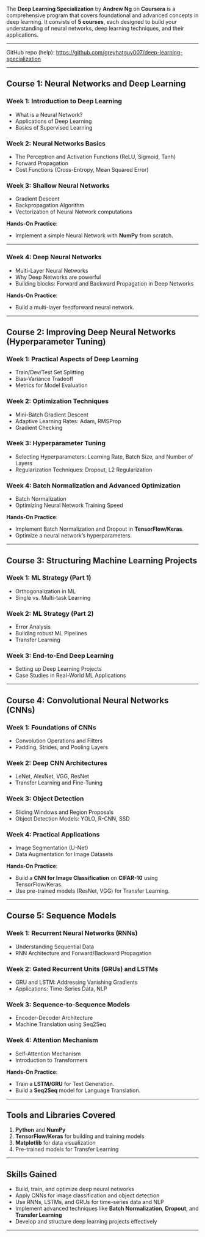 The **Deep Learning Specialization** by **Andrew Ng** on **Coursera** is a comprehensive program that covers foundational and advanced concepts in deep learning. It consists of **5 courses**, each designed to build your understanding of neural networks, deep learning techniques, and their applications.

---
GitHub repo (help): https://github.com/greyhatguy007/deep-learning-specialization


---

## **Course 1: Neural Networks and Deep Learning**  
### **Week 1: Introduction to Deep Learning**  
- What is a Neural Network?  
- Applications of Deep Learning  
- Basics of Supervised Learning  

### **Week 2: Neural Networks Basics**  
- The Perceptron and Activation Functions (ReLU, Sigmoid, Tanh)  
- Forward Propagation  
- Cost Functions (Cross-Entropy, Mean Squared Error)  

### **Week 3: Shallow Neural Networks**  
- Gradient Descent  
- Backpropagation Algorithm  
- Vectorization of Neural Network computations  

**Hands-On Practice**:  
- Implement a simple Neural Network with **NumPy** from scratch.  

---

### **Week 4: Deep Neural Networks**  
- Multi-Layer Neural Networks  
- Why Deep Networks are powerful  
- Building blocks: Forward and Backward Propagation in Deep Networks  

**Hands-On Practice**:  
- Build a multi-layer feedforward neural network.  

---

## **Course 2: Improving Deep Neural Networks (Hyperparameter Tuning)**  

### **Week 1: Practical Aspects of Deep Learning**  
- Train/Dev/Test Set Splitting  
- Bias-Variance Tradeoff  
- Metrics for Model Evaluation  

### **Week 2: Optimization Techniques**  
- Mini-Batch Gradient Descent  
- Adaptive Learning Rates: Adam, RMSProp  
- Gradient Checking  

### **Week 3: Hyperparameter Tuning**  
- Selecting Hyperparameters: Learning Rate, Batch Size, and Number of Layers  
- Regularization Techniques: Dropout, L2 Regularization  

### **Week 4: Batch Normalization and Advanced Optimization**  
- Batch Normalization  
- Optimizing Neural Network Training Speed  

**Hands-On Practice**:  
- Implement Batch Normalization and Dropout in **TensorFlow/Keras**.  
- Optimize a neural network’s hyperparameters.  

---

## **Course 3: Structuring Machine Learning Projects**  

### **Week 1: ML Strategy (Part 1)**  
- Orthogonalization in ML  
- Single vs. Multi-task Learning  

### **Week 2: ML Strategy (Part 2)**  
- Error Analysis  
- Building robust ML Pipelines  
- Transfer Learning  

### **Week 3: End-to-End Deep Learning**  
- Setting up Deep Learning Projects  
- Case Studies in Real-World ML Applications  

---

## **Course 4: Convolutional Neural Networks (CNNs)**  

### **Week 1: Foundations of CNNs**  
- Convolution Operations and Filters  
- Padding, Strides, and Pooling Layers  

### **Week 2: Deep CNN Architectures**  
- LeNet, AlexNet, VGG, ResNet  
- Transfer Learning and Fine-Tuning  

### **Week 3: Object Detection**  
- Sliding Windows and Region Proposals  
- Object Detection Models: YOLO, R-CNN, SSD  

### **Week 4: Practical Applications**  
- Image Segmentation (U-Net)  
- Data Augmentation for Image Datasets  

**Hands-On Practice**:  
- Build a **CNN for Image Classification** on **CIFAR-10** using TensorFlow/Keras.  
- Use pre-trained models (ResNet, VGG) for Transfer Learning.

---

## **Course 5: Sequence Models**  

### **Week 1: Recurrent Neural Networks (RNNs)**  
- Understanding Sequential Data  
- RNN Architecture and Forward/Backward Propagation  

### **Week 2: Gated Recurrent Units (GRUs) and LSTMs**  
- GRU and LSTM: Addressing Vanishing Gradients  
- Applications: Time-Series Data, NLP  

### **Week 3: Sequence-to-Sequence Models**  
- Encoder-Decoder Architecture  
- Machine Translation using Seq2Seq  

### **Week 4: Attention Mechanism**  
- Self-Attention Mechanism  
- Introduction to Transformers  

**Hands-On Practice**:  
- Train a **LSTM/GRU** for Text Generation.  
- Build a **Seq2Seq** model for Language Translation.  

---

## **Tools and Libraries Covered**  
1. **Python** and **NumPy**  
2. **TensorFlow/Keras** for building and training models  
3. **Matplotlib** for data visualization  
4. Pre-trained models for Transfer Learning  

---

## **Skills Gained**  
- Build, train, and optimize deep neural networks  
- Apply CNNs for image classification and object detection  
- Use RNNs, LSTMs, and GRUs for time-series data and NLP  
- Implement advanced techniques like **Batch Normalization**, **Dropout**, and **Transfer Learning**  
- Develop and structure deep learning projects effectively  

---

